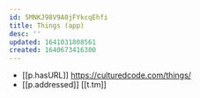 ```yaml
---
id: 5MNKJ98V9A0jFYkcqEhfi
title: Things (app)
desc: ''
updated: 1641031808561
created: 1640673416300
---
```


- [[p.hasURL]] https://culturedcode.com/things/
- [[p.addressed]] [[t.tm]]
